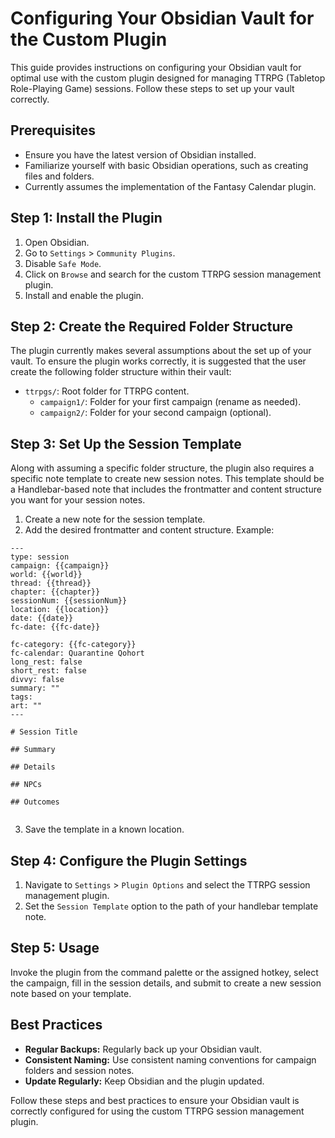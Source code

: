 # Configuring Your Obsidian Vault for the Custom Plugin

This guide provides instructions on configuring your Obsidian vault for optimal use with the custom plugin designed for managing TTRPG (Tabletop Role-Playing Game) sessions. Follow these steps to set up your vault correctly.

## Prerequisites

- Ensure you have the latest version of Obsidian installed.
- Familiarize yourself with basic Obsidian operations, such as creating files and folders.
- Currently assumes the implementation of the Fantasy Calendar plugin.

## Step 1: Install the Plugin

1. Open Obsidian.
2. Go to `Settings` > `Community Plugins`.
3. Disable `Safe Mode`.
4. Click on `Browse` and search for the custom TTRPG session management plugin.
5. Install and enable the plugin.

## Step 2: Create the Required Folder Structure
The plugin currently makes several assumptions about the set up of your vault. To ensure the plugin works correctly, it is suggested that the user create the following folder structure within their vault:

- `ttrpgs/`: Root folder for TTRPG content.
  - `campaign1/`: Folder for your first campaign (rename as needed).
  - `campaign2/`: Folder for your second campaign (optional).

## Step 3: Set Up the Session Template
Along with assuming a specific folder structure, the plugin also requires a specific note template to create new session notes. This template should be a Handlebar-based note that includes the frontmatter and content structure you want for your session notes.

1. Create a new note for the session template.
2. Add the desired frontmatter and content structure. Example:

```
---
type: session
campaign: {{campaign}}
world: {{world}}
thread: {{thread}}
chapter: {{chapter}}
sessionNum: {{sessionNum}}
location: {{location}}
date: {{date}}
fc-date: {{fc-date}}

fc-category: {{fc-category}}
fc-calendar: Quarantine Qohort
long_rest: false
short_rest: false
divvy: false
summary: ""
tags: 
art: ""
---

# Session Title

## Summary

## Details

## NPCs

## Outcomes


```

3. Save the template in a known location.

## Step 4: Configure the Plugin Settings

1. Navigate to `Settings` > `Plugin Options` and select the TTRPG session management plugin.
2. Set the `Session Template` option to the path of your handlebar template note.


## Step 5: Usage

Invoke the plugin from the command palette or the assigned hotkey, select the campaign, fill in the session details, and submit to create a new session note based on your template.

## Best Practices

- **Regular Backups:** Regularly back up your Obsidian vault.
- **Consistent Naming:** Use consistent naming conventions for campaign folders and session notes.
- **Update Regularly:** Keep Obsidian and the plugin updated.

Follow these steps and best practices to ensure your Obsidian vault is correctly configured for using the custom TTRPG session management plugin.
